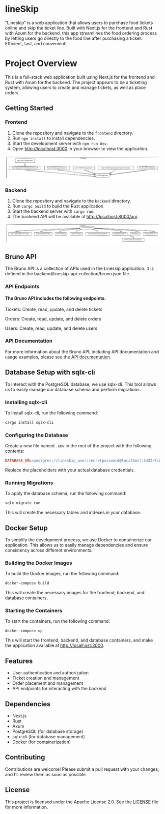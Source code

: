 # lineSkip

"Lineskip" is a web application that allows users to purchase food tickets online and skip the ticket line. Built with Next.js for the frontend and Rust with Axum for the backend, this app streamlines the food ordering process by letting users go directly to the food line after purchasing a ticket. Efficient, fast, and convenient!

# Project Overview

This is a full-stack web application built using Next.js for the frontend and Rust with Axum for the backend. The project appears to be a ticketing system, allowing users to create and manage tickets, as well as place orders.

## Getting Started

### Frontend

1. Clone the repository and navigate to the `frontend` directory.
2. Run `npm install` to install dependencies.
3. Start the development server with `npm run dev`.
4. Open [http://localhost:3000](http://localhost:3000) in your browser to view the application.

![schematic preview](readme-images/schema-frontend.excalidraw.svg)

### Backend

1. Clone the repository and navigate to the `backend` directory.
2. Run `cargo build` to build the Rust application.
3. Start the backend server with `cargo run`.
4. The backend API will be available at [http://localhost:8000/api](http://localhost:8000/api).

![schematic preview](readme-images/schema-backend.excalidraw.svg)

## Bruno API

The Bruno API is a collection of APIs used in the Lineskip application. It is defined in the backend/lineskip-api-collection/bruno.json file.

### API Endpoints
#### The Bruno API includes the following endpoints:

Tickets: Create, read, update, and delete tickets

Orders: Create, read, update, and delete orders

Users: Create, read, update, and delete users 

###  API Documentation 

For more information about the Bruno API, including API documentation and usage examples, please see the [API documentation](https://docs.usebruno.com/introduction/what-is-bruno).

## Database Setup with sqlx-cli

To interact with the PostgreSQL database, we use sqlx-cli. This tool allows us to easily manage our database schema and perform migrations.

### Installing sqlx-cli

To install sqlx-cli, run the following command:
```bash
cargo install sqlx-cli
```
### Configuring the Database

Create a new file named `.env` in the root of the project with the following contents:
```makefile
DATABASE_URL=postgres://lineskip_user:secretpassword@localhost:5432/lineskip_db
```
Replace the placeholders with your actual database credentials.

### Running Migrations

To apply the database schema, run the following command:
```bash
sqlx migrate run
```
This will create the necessary tables and indexes in your database.

## Docker Setup

To simplify the development process, we use Docker to containerize our application. This allows us to easily manage dependencies and ensure consistency across different environments.

### Building the Docker Images

To build the Docker images, run the following command:
```bash
docker-compose build
```
This will create the necessary images for the frontend, backend, and database containers.

### Starting the Containers

To start the containers, run the following command:
```bash
docker-compose up
```
This will start the frontend, backend, and database containers, and make the application available at [http://localhost:3000](http://localhost:3000).

## Features

* User authentication and authorization
* Ticket creation and management
* Order placement and management
* API endpoints for interacting with the backend

## Dependencies

* Next.js
* Rust
* Axum
* PostgreSQL (for database storage)
* sqlx-cli (for database management)
* Docker (for containerization)

## Contributing

Contributions are welcome! Please submit a pull request with your changes, and I'll review them as soon as possible.

## License

This project is licensed under the Apache License 2.0. See the [LICENSE](LICENSE) file for more information.
